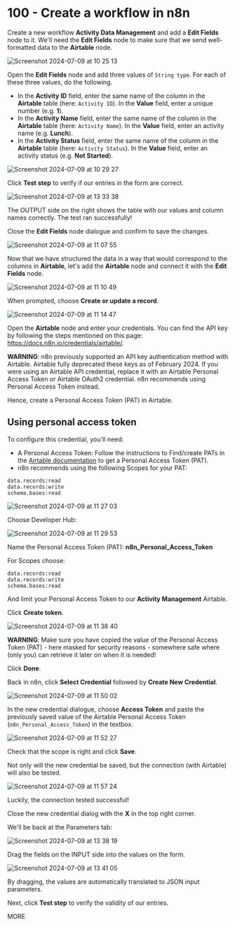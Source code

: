 # 100 - Create a workflow in n8n

Create a new workflow **Activity Data Management** and add a **Edit Fields** node to it. We'll need the **Edit Fields** node to make sure that we send well-formatted data to the **Airtable** node.

![Screenshot 2024-07-09 at 10 25 13](https://github.com/vanHeemstraSystems/n8n-airtable/assets/1499433/c33c96d9-70ed-45e1-a872-58eb4e44a708)

Open the **Edit Fields** node and add three values of ```String type```. For each of these three values, do the following.

- In the **Activity ID** field, enter the same name of the column in the **Airtable** table (here: ```Activity ID```). In the **Value** field, enter a unique number (e.g. **1**).
- In the **Activity Name** field, enter the same name of the column in the **Airtable** table (here: ```Activity Name```). In the **Value** field, enter an activity name (e.g. **Lunch**).
- In the **Activity Status** field, enter the same name of the column in the **Airtable** table (here: ```Activity Status```). In the **Value** field, enter an activity status (e.g. **Not Started**).

![Screenshot 2024-07-09 at 10 29 27](https://github.com/vanHeemstraSystems/n8n-airtable/assets/1499433/cd5ecc53-be1d-4b3f-b60c-b1ede8ba9b5f)

Click **Test step** to verify if our entries in the form are correct.

![Screenshot 2024-07-09 at 13 33 38](https://github.com/vanHeemstraSystems/n8n-airtable/assets/1499433/3a8281a8-e879-48da-84e2-f3f0258885a1)

The OUTPUT side on the right shows the table with our values and column names correctly. The test ran successfully!

Close the **Edit Fields** node dialogue and confirm to save the changes. 

![Screenshot 2024-07-09 at 11 07 55](https://github.com/vanHeemstraSystems/n8n-airtable/assets/1499433/47fe3929-fe62-4af4-a1b7-3d93819e5110)

Now that we have structured the data in a way that would correspond to the columns in **Airtable**, let's add the **Airtable** node and connect it with the **Edit Fields** node.

![Screenshot 2024-07-09 at 11 10 49](https://github.com/vanHeemstraSystems/n8n-airtable/assets/1499433/15dae71b-eb65-4072-9e5f-7189ad17ac50)

When prompted, choose **Create or update a record**.

![Screenshot 2024-07-09 at 11 14 47](https://github.com/vanHeemstraSystems/n8n-airtable/assets/1499433/ac4cd592-a0ac-48b4-acca-0ae6cc7a080c)

Open the **Airtable** node and enter your credentials. You can find the API key by following the steps mentioned on this page: https://docs.n8n.io/credentials/airtable/.

**WARNING**: n8n previously supported an API key authentication method with Airtable. Airtable fully deprecated these keys as of February 2024. If you were using an Airtable API credential, replace it with an Airtable Personal Access Token or Airtable OAuth2 credential. n8n recommends using Personal Access Token instead.

Hence, create a Personal Access Token (PAT) in Airtable.

## Using personal access token
To configure this credential, you'll need:

- A Personal Access Token: Follow the instructions to Find/create PATs in the [Airtable documentation](https://support.airtable.com/docs/creating-personal-access-tokens#understanding-the-basics-of-personal-access-tokens) to get a Personal Access Token (PAT).
- n8n recommends using the following Scopes for your PAT:

```
data.records:read
data.records:write
schema.bases:read
```

![Screenshot 2024-07-09 at 11 27 03](https://github.com/vanHeemstraSystems/n8n-airtable/assets/1499433/053c59eb-543e-45e4-9553-8236a59b64e4)

Choose Developer Hub:

![Screenshot 2024-07-09 at 11 29 53](https://github.com/vanHeemstraSystems/n8n-airtable/assets/1499433/9633ed73-2ae7-4cad-a1c6-3a6c109610d6)

Name the Personal Access Token (PAT): **n8n_Personal_Access_Token**

For Scopes choose:

```
data.records:read
data.records:write
schema.bases:read
```

And limit your Personal Access Token to our **Activity Management** Airtable.

Click **Create token**.

![Screenshot 2024-07-09 at 11 38 40](https://github.com/vanHeemstraSystems/n8n-airtable/assets/1499433/33782b47-bf07-4f4c-af5a-11d46bff4639)

**WARNING**: Make sure you have copied the value of the Personal Access Token (PAT) - here masked for security reasons - somewhere safe where (only you) can retrieve it later on when it is needed!

Click **Done**.

Back in n8n, click **Select Credential** followed by **Create New Credential**.

![Screenshot 2024-07-09 at 11 50 02](https://github.com/vanHeemstraSystems/n8n-airtable/assets/1499433/ffe944c9-d979-4eb2-86d9-63b019bdea2b)

In the new credential dialogue, choose **Access Token** and paste the previously saved value of the Airtable Personal Access Token (```n8n_Personal_Access_Token```) in the textbox. 

![Screenshot 2024-07-09 at 11 52 27](https://github.com/vanHeemstraSystems/n8n-airtable/assets/1499433/109566b1-0a29-43c3-b7d4-abc84166d3dc)

Check that the scope is right and click **Save**.

Not only will the new credential be saved, but the connection (with Airtable) will also be tested.

![Screenshot 2024-07-09 at 11 57 24](https://github.com/vanHeemstraSystems/n8n-airtable/assets/1499433/74c4d272-8904-4cd1-934a-b55732315c94)

Luckily, the connection tested successful!

Close the new credential dialog with the **X** in the top right corner.

We'll be back at the Parameters tab:

![Screenshot 2024-07-09 at 13 38 19](https://github.com/vanHeemstraSystems/n8n-airtable/assets/1499433/af592a21-303b-47f0-9354-32d65ba7c1ec)

Drag the fields on the INPUT side into the values on the form.

![Screenshot 2024-07-09 at 13 41 05](https://github.com/vanHeemstraSystems/n8n-airtable/assets/1499433/c711d2f5-efd7-4ffb-88de-6574955f41a7)

By dragging, the values are automatically translated to JSON input parameters.

Next, click **Test step** to verify the validity of our entries.


 
MORE
